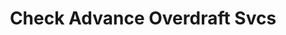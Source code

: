 ---
title: Check Advance Overdraft Svcs
slug: check-advance-overdraft-svcs
updated-on: '2024-05-30T13:44:31.749Z'
created-on: '2024-05-30T13:41:46.671Z'
published-on: '2024-05-30T13:54:32.469Z'
f_city-state-2:
- cms/city/montgomery-al.md
- cms/city/talladega-al.md
- cms/city/tuscaloosa-al.md
- cms/city/lexington-ky.md
f_locations:
- cms/payday-loan/check-advance-overdraft-svcs-10423.md
- cms/payday-loan/check-advance-overdraft-svcs-10424.md
- cms/payday-loan/check-advance-overdraft-svcs-10425.md
- cms/payday-loan/check-advance-overdraft-svcs-10426.md
f_states:
- cms/state/alabama.md
- cms/state/kentucky.md
layout: '[company].html'
tags: company
---